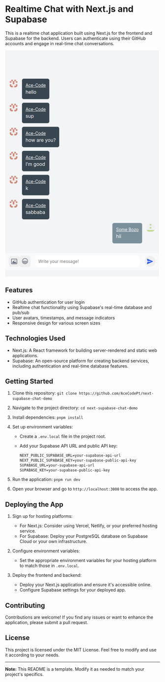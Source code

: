 # Realtime Chat with Next.js and Supabase

This is a realtime chat application built using Next.js for the frontend and Supabase for the backend. Users can authenticate using their GitHub accounts and engage in real-time chat conversations.

![Chat App Screenshot](./public/chat-screenshot.png)

## Features

- GitHub authentication for user login
- Realtime chat functionality using Supabase's real-time database and pub/sub
- User avatars, timestamps, and message indicators
- Responsive design for various screen sizes

## Technologies Used

- Next.js: A React framework for building server-rendered and static web applications.
- Supabase: An open-source platform for creating backend services, including authentication and real-time database features.

## Getting Started

1. Clone this repository: `git clone https://github.com/AceCodePt/next-supabase-chat-demo`
2. Navigate to the project directory: `cd next-supabase-chat-demo`
3. Install dependencies: `pnpm install`
4. Set up environment variables:

   - Create a `.env.local` file in the project root.
   - Add your Supabase API URL and public API key:

     ```
     NEXT_PUBLIC_SUPABASE_URL=your-supabase-api-url
     NEXT_PUBLIC_SUPABASE_KEY=your-supabase-public-api-key
     SUPABASE_URL=your-supabase-api-url
     SUPABASE_KEY=your-supabase-public-api-key
     ```

5. Run the application: `pnpm run dev`
6. Open your browser and go to `http://localhost:3000` to access the app.

## Deploying the App

1. Sign up for hosting platforms:

   - For Next.js: Consider using Vercel, Netlify, or your preferred hosting service.
   - For Supabase: Deploy your PostgreSQL database on Supabase Cloud or your own infrastructure.

2. Configure environment variables:

   - Set the appropriate environment variables for your hosting platform to match those in `.env.local`.

3. Deploy the frontend and backend:
   - Deploy your Next.js application and ensure it's accessible online.
   - Configure Supabase settings for your deployed app.

## Contributing

Contributions are welcome! If you find any issues or want to enhance the application, please submit a pull request.

## License

This project is licensed under the MIT License. Feel free to modify and use it according to your needs.

---

**Note:** This README is a template. Modify it as needed to match your project's specifics.
